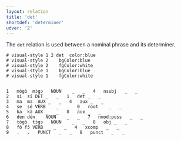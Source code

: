 ```yaml
---
layout: relation
title: 'det'
shortdef: 'determiner'
udver: '2'
---
```


The `det` relation is used between a nominal phrase and its determiner.

~~~ conllu
# visual-style 1 2 det	color:blue
# visual-style 2	bgColor:blue
# visual-style 2	fgColor:white
# visual-style 1	bgColor:blue
# visual-style 1	fgColor:white


1	mògò	mɔ̀gɔ	NOUN	_	_	4	nsubj	_	_
2	si	sí	DET	_	_	1	det	_	_
3	ma	ma	AUX	_	_	4	aux	_	_
4	se	sé	VERB	_	_	0	root	_	_
5	ka	kà	AUX	_	_	8	aux	_	_
6	den	dén	NOUN	_	_	7	nmod:poss	_	_
7	tògò	tɔ́gɔ	NOUN	_	_	8	obj	_	_
8	fò	fɔ́	VERB	_	_	4	xcomp	_	_
9	.	.	PUNCT	_	_	8	punct	_	_
~~~
